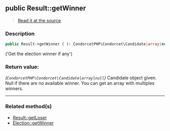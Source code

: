 ## public Result::getWinner

> [Read it at the source](https://github.com/julien-boudry/Condorcet/blob/master/src/Result.php#L271)

### Description    

```php
public Result->getWinner ( ): CondorcetPHP\Condorcet\Candidate|array|null
```

('Get the election winner if any')
    

### Return value:   

*(`CondorcetPHP\Condorcet\Candidate|array|null`)* Candidate object given. Null if there are no available winner.
You can get an array with multiples winners.


---------------------------------------

### Related method(s)      

* [Result::getLoser](/Docs/ApiReferences/Result%20Class/public%20Result--getLoser.md)    
* [Election::getWinner](/Docs/ApiReferences/Election%20Class/public%20Election--getWinner.md)    

